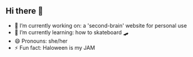 ## Hi there 👋


- 🔭 I’m currently working on: a 'second-brain' website for personal use
- 🌱 I’m currently learning: how to skateboard 🛹
- 😄 Pronouns: she/her
- ⚡ Fun fact: Haloween is my JAM

